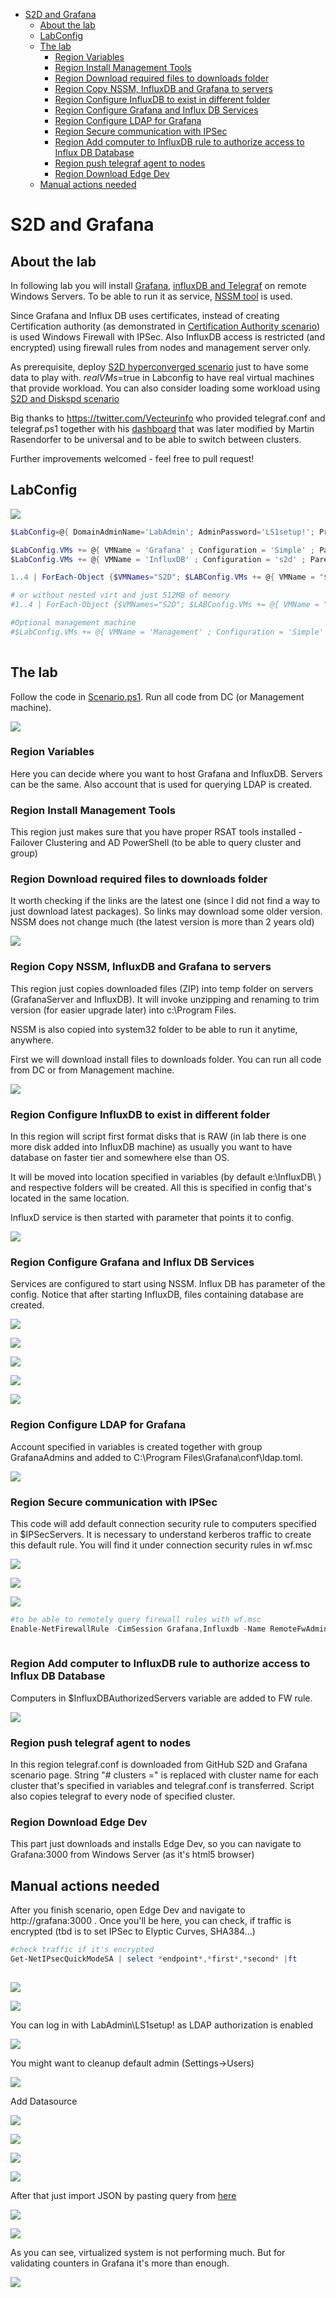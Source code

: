 <!-- TOC -->

- [S2D and Grafana](#s2d-and-grafana)
    - [About the lab](#about-the-lab)
    - [LabConfig](#labconfig)
    - [The lab](#the-lab)
        - [Region Variables](#region-variables)
        - [Region Install Management Tools](#region-install-management-tools)
        - [Region Download required files to downloads folder](#region-download-required-files-to-downloads-folder)
        - [Region Copy NSSM, InfluxDB and Grafana to servers](#region-copy-nssm-influxdb-and-grafana-to-servers)
        - [Region Configure InfluxDB to exist in different folder](#region-configure-influxdb-to-exist-in-different-folder)
        - [Region Configure Grafana and Influx DB Services](#region-configure-grafana-and-influx-db-services)
        - [Region Configure LDAP for Grafana](#region-configure-ldap-for-grafana)
        - [Region Secure communication with IPSec](#region-secure-communication-with-ipsec)
        - [Region Add computer to InfluxDB rule to authorize access to Influx DB Database](#region-add-computer-to-influxdb-rule-to-authorize-access-to-influx-db-database)
        - [Region push telegraf agent to nodes](#region-push-telegraf-agent-to-nodes)
        - [Region Download Edge Dev](#region-download-edge-dev)
    - [Manual actions needed](#manual-actions-needed)

<!-- /TOC -->

# S2D and Grafana

## About the lab

In following lab you will install [Grafana](http://grafana.com), [influxDB and Telegraf](https://www.influxdata.com/time-series-platform/) on remote Windows Servers. To be able to run it as service, [NSSM tool](https://nssm.cc/) is used.

Since Grafana and Influx DB uses certificates, instead of creating Certification authority (as demonstrated in [Certification Authority scenario](/Scenarios/Certification%20Authority)) is used Windows Firewall with IPSec. Also InfluxDB access is restricted (and encrypted) using firewall rules from nodes and management server only.

As prerequisite, deploy [S2D hyperconverged scenario](/Scenarios/S2D%20Hyperconverged) just to have some data to play with. $realVMs=$true in Labconfig to have real virtual machines that provide workload. You can also consider loading some workload using [S2D and Diskspd scenario](/Scenarios/S2D%20and%20Diskspd)

Big thanks to https://twitter.com/Vecteurinfo who provided telegraf.conf and telegraf.ps1 together with his [dashboard](https://twitter.com/Vecteurinfo/status/1116386589389856770?s=20) that was later modified by Martin Rasendorfer to be universal and to be able to switch between clusters.

Further improvements welcomed - feel free to pull request!

## LabConfig

![](/Scenarios/S2D%20and%20Grafana/Screenshots/VMs.png)

```PowerShell
$LabConfig=@{ DomainAdminName='LabAdmin'; AdminPassword='LS1setup!'; Prefix = 'WSLab-'; SwitchName = 'LabSwitch'; DCEdition='4'; Internet=$true ; AdditionalNetworksConfig=@(); VMs=@()}

$LabConfig.VMs += @{ VMName = 'Grafana' ; Configuration = 'Simple' ; ParentVHD = 'Win2019Core_G2.vhdx'; MemoryStartupBytes= 1GB }
$LabConfig.VMs += @{ VMName = 'InfluxDB' ; Configuration = 's2d' ; ParentVHD = 'Win2019Core_G2.vhdx'; SSDNumber = 1; SSDSize=1GB ; HDDNumber = 0; HDDSize= 4TB ; MemoryStartupBytes= 1GB }

1..4 | ForEach-Object {$VMNames="S2D"; $LABConfig.VMs += @{ VMName = "$VMNames$_" ; Configuration = 'S2D' ; ParentVHD = 'Win2019Core_G2.vhdx'; SSDNumber = 0; SSDSize=800GB ; HDDNumber = 12; HDDSize= 4TB ; MemoryStartupBytes= 4GB ; NestedVirt=$true}} 

# or without nested virt and just 512MB of memory
#1..4 | ForEach-Object {$VMNames="S2D"; $LABConfig.VMs += @{ VMName = "$VMNames$_" ; Configuration = 'S2D' ; ParentVHD = 'Win2019Core_G2.vhdx'; SSDNumber = 0; SSDSize=800GB ; HDDNumber = 12; HDDSize= 4TB ; MemoryStartupBytes= 512MB }} 

#Optional management machine
#$LabConfig.VMs += @{ VMName = 'Management' ; Configuration = 'Simple' ; ParentVHD = 'Win1019H1_G2.vhdx'  ; MemoryStartupBytes= 1GB ; MemoryMinimumBytes=1GB ; AddToolsVHD=$True ; DisableWCF=$True }
 
```

## The lab

Follow the code in [Scenario.ps1](/Scenarios/S2D%20and%20Grafana/Scenario.ps1). Run all code from DC (or Management machine).

![](/Scenarios/S2D%20and%20Grafana/Screenshots/Scenario.png)

### Region Variables

Here you can decide where you want to host Grafana and InfluxDB. Servers can be the same. Also account that is used for querying LDAP is created.

### Region Install Management Tools

This region just makes sure that you have proper RSAT tools installed - Failover Clustering and AD PowerShell (to be able to query cluster and group)

### Region Download required files to downloads folder

It worth checking if the links are the latest one (since I did not find a way to just download latest packages). So links may download some older version. NSSM does not change much (the latest version is more than 2 years old)

![](/Scenarios/S2D%20and%20Grafana/Screenshots/DownloadedFiles.png)

### Region Copy NSSM, InfluxDB and Grafana to servers

This region just copies downloaded files (ZIP) into temp folder on servers (GrafanaServer and InfluxDB). It will invoke unzipping and renaming to trim version (for easier upgrade later) into c:\Program Files.

NSSM is also copied into system32 folder to be able to run it anytime, anywhere.

First we will download install files to downloads folder. You can run all code from DC or from Management machine.

![](/Scenarios/S2D%20and%20Grafana/Screenshots/FoldersInProgramFiles.png)

### Region Configure InfluxDB to exist in different folder

In this region will script first format disks that is RAW (in lab there is one more disk added into InfluxDB machine) as usually you want to have database on faster tier and somewhere else than OS.

It will be moved into location specified in variables (by default e:\InfluxDB\ ) and respective folders will be created. All this is specified in config that's located in the same location.

InfluxD service is then started with parameter that points it to config.

![](/Scenarios/S2D%20and%20Grafana/Screenshots/InfluxDBFolders.png)

### Region Configure Grafana and Influx DB Services

Services are configured to start using NSSM. Influx DB has parameter of the config. Notice that after starting InfluxDB, files containing database are created.

![](/Scenarios/S2D%20and%20Grafana/Screenshots/InfluxDBService.png)

![](/Scenarios/S2D%20and%20Grafana/Screenshots/InfluxDBServiceNSSM.png)

![](/Scenarios/S2D%20and%20Grafana/Screenshots/GrafanaService.png)

![](/Scenarios/S2D%20and%20Grafana/Screenshots/GrafanaServiceNSSM.png)

![](/Scenarios/S2D%20and%20Grafana/Screenshots/InfluxDBFiles.png)

### Region Configure LDAP for Grafana

Account specified in variables is created together with group GrafanaAdmins and added to C:\Program Files\Grafana\conf\ldap.toml. 

![](/Scenarios/S2D%20and%20Grafana/Screenshots/LDAPtoml.png)

### Region Secure communication with IPSec

This code will add default connection security rule to computers specified in $IPSecServers. It is necessary to understand kerberos traffic to create this default rule. You will find it under connection security rules in wf.msc

![](/Scenarios/S2D%20and%20Grafana/Screenshots/ConnectionSecurityRule.png)

![](/Scenarios/S2D%20and%20Grafana/Screenshots/FWRuleInfluxDB.png)

![](/Scenarios/S2D%20and%20Grafana/Screenshots/FWRuleGrafana.png)

```PowerShell
#to be able to remotely query firewall rules with wf.msc
Enable-NetFirewallRule -CimSession Grafana,Influxdb -Name RemoteFwAdmin*
 
```

### Region Add computer to InfluxDB rule to authorize access to Influx DB Database

Computers in $InfluxDBAuthorizedServers variable are added to FW rule.

![](/Scenarios/S2D%20and%20Grafana/Screenshots/FWRuleInfluxDBAuthorizedComputers.png)

### Region push telegraf agent to nodes

In this region telegraf.conf is downloaded from GitHub S2D and Grafana scenario page. String "# clusters =" is replaced with cluster name for each cluster that's specified in variables and telegraf.conf is transferred. Script also copies telegraf to every node of specified cluster.

### Region Download Edge Dev

This part just downloads and installs Edge Dev, so you can navigate to Grafana:3000 from Windows Server (as it's html5 browser)

## Manual actions needed

After you finish scenario, open Edge Dev and navigate to http://grafana:3000 . Once you'll be here, you can check, if traffic is encrypted (tbd is to set IPSec to Elyptic Curves, SHA384...)

```PowerShell
#check traffic if it's encrypted
Get-NetIPsecQuickModeSA | select *endpoint*,*first*,*second* |ft
 
```

![](/Scenarios/S2D%20and%20Grafana/Screenshots/EncryptedTrafficPosh.png)

![](/Scenarios/S2D%20and%20Grafana/Screenshots/EncryptedTrafficWFmsc.png)


You can log in with LabAdmin\LS1setup! as LDAP authorization is enabled

![](/Scenarios/S2D%20and%20Grafana/Screenshots/GrafanaWeb.png)

You might want to cleanup default admin (Settings->Users)

![](/Scenarios/S2D%20and%20Grafana/Screenshots/GrafanaUsers.png)

Add Datasource

![](/Scenarios/S2D%20and%20Grafana/Screenshots/GrafanaAddDatasource01.png)

![](/Scenarios/S2D%20and%20Grafana/Screenshots/GrafanaAddDatasource02.png)

![](/Scenarios/S2D%20and%20Grafana/Screenshots/GrafanaAddDatasource03.png)

![](/Scenarios/S2D%20and%20Grafana/Screenshots/GrafanaAddDatasource04.png)

After that just import JSON by pasting query from [here](/Scenarios/S2D%20and%20Grafana/dashboard.json)

![](/Scenarios/S2D%20and%20Grafana/Screenshots/GrafanaImportDashboard01.png)

![](/Scenarios/S2D%20and%20Grafana/Screenshots/GrafanaImportDashboard02.png)

As you can see, virtualized system is not performing much. But for validating counters in Grafana it's more than enough.

![](/Scenarios/S2D%20and%20Grafana/Screenshots/GrafanaDashboard.png)
